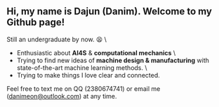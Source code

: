 ## Hi, my name is Dajun (Danim). Welcome to my Github page!

Still an undergraduate by now. :tired_face: \
- Enthusiastic about **AI4S** & **computational mechanics** \
- Trying to find new ideas of **machine design & manufacturing** with state-of-the-art machine learning methods. \
- Trying to make things I love clear and connected.

Feel free to text me on QQ (2380674741) or email me (<a href="mailto:danimeon@outlook.com">danimeon@outlook.com</a>) at any time.


